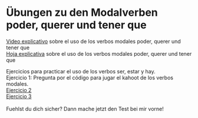 # Übungen zu den Modalverben poder, querer und tener que

<a href="https://sh.edupool.de/search?func=playlist&standort=IQSH&list=3881">Video explicativo</a> sobre el uso de los verbos modales poder, querer und tener que <br>
<a href="https://h5p.org/node/506002">Hoja explicativa</a> sobre el uso de los verbos modales poder, querer und tener que <br>


Ejercicios para practicar el uso de los verbos ser, estar y hay.
<br>
Ejercicio 1: Pregunta por el código para jugar el kahoot de los verbos modales.<br>
<a href="https://h5p.org/node/506174">Ejercicio 2</a> <br>
<a href="https://h5p.org/node/506218">Ejercicio 3</a> <br>
<br>
Fuehlst du dich sicher? Dann mache jetzt den Test bei mir vorne!
